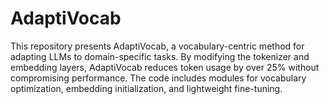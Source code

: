 # AdaptiVocab
This repository presents AdaptiVocab, a vocabulary-centric method for adapting LLMs to domain-specific tasks. By modifying the tokenizer and embedding layers, AdaptiVocab reduces token usage by over 25% without compromising performance. The code includes modules for vocabulary optimization, embedding initialization, and lightweight fine-tuning.
